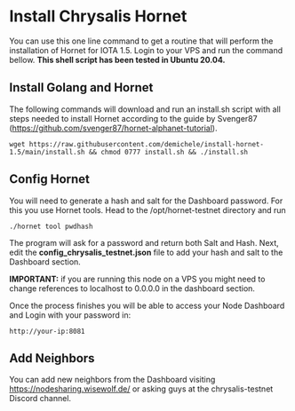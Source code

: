 # Install Chrysalis Hornet 

You can use this one line command to get a routine that will perform the installation of Hornet for IOTA 1.5. 
Login to your VPS and run the command bellow. **This shell script has been tested in Ubuntu 20.04.** 


## Install Golang and Hornet

The following commands will download and run an install.sh script with all steps needed to install Hornet according to the guide by Svenger87 (https://github.com/svenger87/hornet-alphanet-tutorial). 

```
wget https://raw.githubusercontent.com/demichele/install-hornet-1.5/main/install.sh && chmod 0777 install.sh && ./install.sh
```

## Config Hornet

You will need to generate a hash and salt for the Dashboard password. For this you use Hornet tools. Head to the /opt/hornet-testnet directory and run

```
./hornet tool pwdhash
```

The program will ask for a password and return both Salt and Hash. Next, edit the **config_chrysalis_testnet.json** file to add your hash and salt to the Dashboard section.

**IMPORTANT:** if you are running this node on a VPS you might need to change references to localhost to 0.0.0.0 in the dashboard section.


Once the process finishes you will be able to access your Node Dashboard and Login with your password in:

```
http://your-ip:8081
```

## Add Neighbors

You can add new neighbors from the Dashboard visiting https://nodesharing.wisewolf.de/ or asking guys at the chrysalis-testnet Discord channel.





